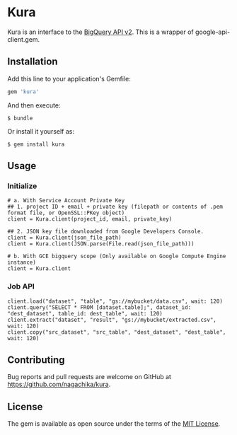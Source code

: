 # Kura

Kura is an interface to the [BigQuery API v2](https://cloud.google.com/bigquery/docs/reference/v2/).
This is a wrapper of google-api-client.gem.

## Installation

Add this line to your application's Gemfile:

```ruby
gem 'kura'
```

And then execute:

    $ bundle

Or install it yourself as:

    $ gem install kura

## Usage

### Initialize

```
# a. With Service Account Private Key
## 1. project ID + email + private key (filepath or contents of .pem format file, or OpenSSL::PKey object)
client = Kura.client(project_id, email, private_key)

## 2. JSON key file downloaded from Google Developers Console.
client = Kura.client(json_file_path)
client = Kura.client(JSON.parse(File.read(json_file_path)))

# b. With GCE bigquery scope (Only available on Google Compute Engine instance)
client = Kura.client
```

### Job API

```
client.load("dataset", "table", "gs://mybucket/data.csv", wait: 120)
client.query("SELECT * FROM [dataset.table];", dataset_id: "dest_dataset", table_id: dest_table", wait: 120)
client.extract("dataset", "result", "gs://mybucket/extracted.csv", wait: 120)
client.copy("src_dataset", "src_table", "dest_dataset", "dest_table", wait: 120)
```

## Contributing

Bug reports and pull requests are welcome on GitHub at https://github.com/nagachika/kura.


## License

The gem is available as open source under the terms of the [MIT License](http://opensource.org/licenses/MIT).

